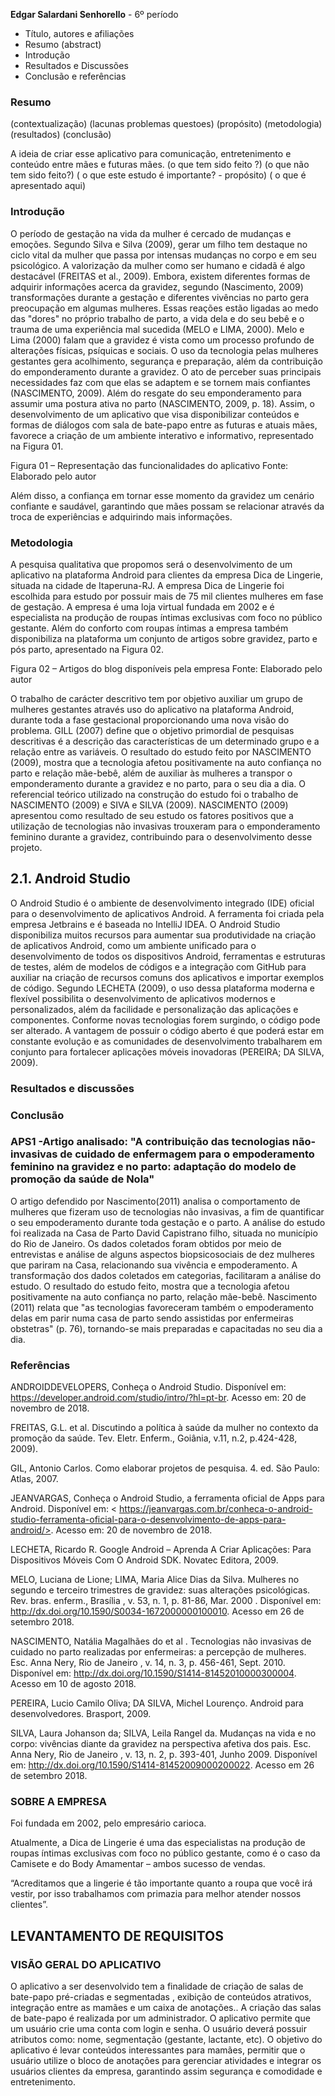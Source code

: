 **Edgar Salardani Senhorello**  - 6º período

- Título, autores e afiliações
- Resumo (abstract)
- Introdução
- Resultados e Discussões
- Conclusão e referências

### Resumo

(contextualização)
(lacunas problemas questoes)
(propósito)
(metodologia)
(resultados)
(conclusão)

A ideia de criar esse aplicativo para comunicação, entretenimento e conteúdo entre mães e futuras mães.
(o que tem sido feito ?)
(o que não tem sido feito?)
( o que este estudo é importante? - propósito)
( o que é apresentado aqui)


### Introdução

O período de gestação na vida da mulher é cercado de mudanças e emoções. Segundo Silva e Silva (2009), gerar um filho tem destaque no ciclo vital da mulher que passa por intensas mudanças no corpo e em seu psicológico. A valorização da mulher como ser humano e cidadã é algo destacável (FREITAS et al., 2009). 
Embora, existem diferentes formas de adquirir informações acerca da gravidez, segundo (Nascimento, 2009) transformações durante a gestação e diferentes vivências no parto gera preocupação em algumas mulheres. Essas reações estão ligadas ao medo das "dores" no próprio trabalho de parto, a vida dela e do seu bebê e o trauma de uma experiência mal sucedida (MELO e LIMA, 2000). Melo e Lima (2000) falam que a gravidez é vista como um processo profundo de alterações físicas, psíquicas e sociais. 
O uso da tecnologia pelas mulheres gestantes gera acolhimento, segurança e preparação, além da contribuição do emponderamento durante a gravidez. O ato de perceber suas principais necessidades faz com que elas se adaptem e se tornem mais confiantes (NASCIMENTO, 2009). Além do resgate do seu emponderamento para assumir uma postura ativa no parto (NASCIMENTO, 2009, p. 18).
Assim, o desenvolvimento de um aplicativo que visa disponibilizar conteúdos e formas de diálogos com sala de bate-papo entre as futuras e atuais mães, favorece a criação de um ambiente interativo e informativo, representado na Figura 01.
 
Figura 01 – Representação das funcionalidades do aplicativo
Fonte: Elaborado pelo autor

Além disso, a confiança em tornar esse momento da gravidez um cenário confiante e saudável, garantindo que mães possam se relacionar através da troca de experiências e adquirindo mais informações. 



### Metodologia

A pesquisa qualitativa que propomos será o desenvolvimento de um aplicativo na plataforma Android para clientes da empresa Dica de Lingerie, situada na cidade de Itaperuna-RJ. A empresa Dica de Lingerie foi escolhida para estudo por possuir mais de 75 mil clientes mulheres em fase de gestação. A empresa é uma loja virtual fundada em 2002 e é especialista na produção de roupas íntimas exclusivas com foco no público gestante. Além do conforto com roupas íntimas a empresa também disponibiliza na plataforma um conjunto de artigos sobre gravidez, parto e pós parto, apresentado na Figura 02.
 
Figura 02 – Artigos do blog disponíveis pela empresa
Fonte: Elaborado pelo autor

O trabalho de carácter descritivo tem por objetivo auxiliar um grupo de mulheres gestantes através uso do aplicativo na plataforma Android, durante toda a fase gestacional proporcionando uma nova visão do problema. GILL (2007) define que o objetivo primordial de pesquisas descritivas é a descrição das características de um determinado grupo e a relação entre as variáveis. 
O resultado do estudo feito por NASCIMENTO (2009), mostra que a tecnologia afetou positivamente na auto confiança no parto e relação mãe-bebê, além de auxiliar às mulheres a transpor o emponderamento durante a gravidez e no parto, para o seu dia a dia.
O referencial teórico utilizado na construção do estudo foi o trabalho de NASCIMENTO (2009) e SIVA e SILVA (2009). NASCIMENTO (2009) apresentou como resultado de seu estudo os fatores positivos que a utilização de tecnologias não invasivas trouxeram para o emponderamento feminino durante a gravidez, contribuindo para o desenvolvimento desse projeto. 

## 2.1.	Android Studio
O Android Studio é o ambiente de desenvolvimento integrado (IDE) oficial para o desenvolvimento de aplicativos Android. A ferramenta foi criada pela empresa Jetbrains e é baseada no IntelliJ IDEA. O Android Studio disponibiliza muitos recursos para aumentar sua produtividade na criação de aplicativos Android, como um ambiente unificado para o desenvolvimento de todos os dispositivos Android, ferramentas e estruturas de testes, além de modelos de códigos e a integração com GitHub para auxiliar na criação de recursos comuns dos aplicativos e importar exemplos de código. 
Segundo LECHETA (2009), o uso dessa plataforma moderna e flexível possibilita o desenvolvimento de aplicativos modernos e personalizados, além da facilidade e personalização das aplicações e componentes.
Conforme novas tecnologias forem surgindo, o código pode ser alterado. A vantagem de possuir o código aberto é que poderá estar em constante evolução e as comunidades de desenvolvimento trabalharem em conjunto para fortalecer aplicações móveis inovadoras (PEREIRA; DA SILVA, 2009).



### Resultados e discussões

### Conclusão

### APS1 -Artigo analisado: "A contribuição das tecnologias não-invasivas de cuidado de enfermagem para o empoderamento feminino na gravidez e no parto: adaptação do modelo de promoção da saúde de Nola"

O artigo defendido por Nascimento(2011) analisa o comportamento de mulheres que fizeram uso de tecnologias não invasivas, a fim de quantificar o seu empoderamento durante toda gestação e o parto. A análise do estudo foi realizada na Casa de Parto David Capistrano filho, situada no município do Rio de Janeiro. Os dados coletados foram obtidos por meio de entrevistas e análise de alguns aspectos biopsicosociais de dez mulheres que pariram na Casa, relacionando sua vivência e empoderamento. A transformação dos dados coletados em categorias, facilitaram a análise do estudo. O resultado do estudo feito, mostra que a tecnologia afetou positivamente na auto confiança no parto, relação mãe-bebê. Nascimento (2011) relata que "as tecnologias favoreceram também o empoderamento delas em parir numa casa de parto sendo assistidas por enfermeiras obstetras" (p. 76), tornando-se mais preparadas e capacitadas no seu dia a dia.

### Referências

ANDROIDDEVELOPERS, Conheça o Android Studio. Disponível em: <https://developer.android.com/studio/intro/?hl=pt-br>. Acesso em: 20 de novembro de 2018.

FREITAS, G.L. et al. Discutindo a política à saúde da mulher no contexto da promoção da saúde. Tev. Eletr. Enferm., Goiânia, v.11, n.2, p.424-428, 2009).

GIL, Antonio Carlos. Como elaborar projetos de pesquisa. 4. ed. São Paulo: Atlas, 2007.

JEANVARGAS, Conheça o Android Studio, a ferramenta oficial de Apps para Android. Disponível em: < https://jeanvargas.com.br/conheca-o-android-studio-ferramenta-oficial-para-o-desenvolvimento-de-apps-para-android/>. Acesso em: 20 de novembro de 2018. 

LECHETA, Ricardo R. Google Android – Aprenda A Criar Aplicações: Para Dispositivos Móveis Com O Android SDK. Novatec Editora, 2009.

MELO, Luciana de Lione; LIMA, Maria Alice Dias da Silva. Mulheres no segundo e terceiro trimestres de gravidez: suas alterações psicológicas. Rev. bras. enferm.,  Brasília ,  v. 53, n. 1, p. 81-86,  Mar.  2000 .   Disponível em: <http://dx.doi.org/10.1590/S0034-1672000000100010>. Acesso em  26  de setembro  2018.

NASCIMENTO, Natália Magalhães do et al . Tecnologias não invasivas de cuidado no parto realizadas por enfermeiras: a percepção de mulheres. Esc. Anna Nery,  Rio de Janeiro ,  v. 14, n. 3, p. 456-461,  Sept.  2010. Disponível em: <http://dx.doi.org/10.1590/S1414-81452010000300004>. Acesso em  10 de agosto  2018.

PEREIRA, Lucio Camilo Oliva; DA SILVA, Michel Lourenço. Android para desenvolvedores. Brasport, 2009.

SILVA, Laura Johanson da; SILVA, Leila Rangel da. Mudanças na vida e no corpo: vivências diante da gravidez na perspectiva afetiva dos pais. Esc. Anna Nery,  Rio de Janeiro ,  v. 13, n. 2, p. 393-401,  Junho  2009.  Disponível em: <http://dx.doi.org/10.1590/S1414-81452009000200022>. Acesso em  26  de setembro  2018.



### SOBRE A EMPRESA 

Foi fundada em 2002, pelo empresário carioca.

Atualmente, a Dica de Lingerie é uma das especialistas na produção de roupas íntimas exclusivas com foco no público gestante, como é o caso da Camisete e do Body Amamentar – ambos sucesso de vendas.

“Acreditamos que a lingerie é tão importante quanto a roupa que você irá vestir, por isso trabalhamos com primazia para melhor atender nossos clientes”.

## LEVANTAMENTO DE REQUISITOS

### VISÃO GERAL DO APLICATIVO

O aplicativo a ser desenvolvido tem a finalidade de criação de salas de bate-papo pré-criadas e segmentadas , exibição de conteúdos atrativos, integração entre as mamães e um caixa de anotações.. A criação das salas de bate-papo é realizada por um administrador. O aplicativo permite que um usuário crie uma conta com login e senha. O usuário deverá possuir atributos como: nome, segmentação (gestante, lactante, etc). O objetivo do aplicativo é levar conteúdos interessantes para mamães, permitir que o usuário utilize o bloco de anotações para gerenciar atividades  e integrar os usuários clientes da empresa, garantindo assim segurança e comodidade e entretenimento.


